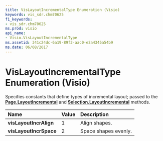 ```yaml
---
title: VisLayoutIncrementalType Enumeration (Visio)
keywords: vis_sdr.chm70625
f1_keywords:
- vis_sdr.chm70625
ms.prod: visio
api_name:
- Visio.VisLayoutIncrementalType
ms.assetid: 341c24dc-6a19-89f3-aac0-e2a4345a54b9
ms.date: 06/08/2017
---
```



# VisLayoutIncrementalType Enumeration (Visio)

Specifies constants that define types of incremental layout; passed to the **[Page.LayoutIncremental](page-layoutincremental-method-visio.md)** and **[Selection.LayoutIncremental](selection-layoutincremental-method-visio.md)** methods.



|**Name**|**Value**|**Description**|
|:-----|:-----|:-----|
| **visLayoutIncrAlign**|1|Align shapes.|
| **visLayoutIncrSpace**|2|Space shapes evenly.|

